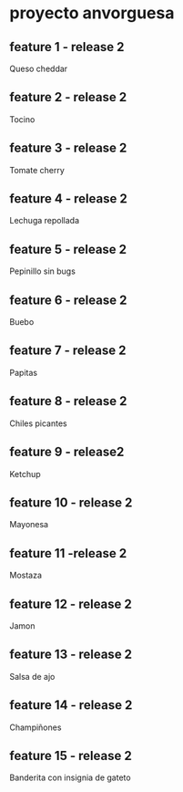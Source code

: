 # proyecto anvorguesa

## feature 1 - release 2
Queso cheddar

## feature 2 - release 2
Tocino

## feature 3 - release 2
Tomate cherry

## feature 4 - release 2
Lechuga repollada

## feature 5 - release 2
Pepinillo sin bugs

## feature 6 - release 2
Buebo

## feature 7 - release 2
Papitas

## feature 8 - release 2
Chiles picantes

## feature 9 - release2
Ketchup

## feature 10 - release 2
Mayonesa

## feature 11 -release 2
Mostaza

## feature 12 - release 2
Jamon

## feature 13 - release 2
Salsa de ajo

## feature 14 - release 2
Champiñones

## feature 15 - release 2
Banderita con insignia de gateto
